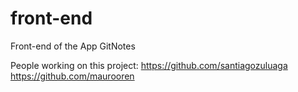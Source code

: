 # front-end
Front-end of the App GitNotes



People working on this project:
https://github.com/santiagozuluaga
https://github.com/maurooren
